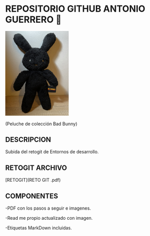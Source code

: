# REPOSITORIO GITHUB ANTONIO GUERRERO 🐰


<img src="IMG_3089.jpeg" alt="imagen portada" width="200"/>

(Peluche de colección Bad Bunny)

## DESCRIPCION
Subida del retogit de Entornos de desarrollo.

## RETOGIT ARCHIVO
[RETOGIT](RETO GIT .pdf)

## COMPONENTES
-PDF con los pasos a seguir e imagenes.

-Read me propio actualizado con imagen.

-Etiquetas MarkDown incluidas.
